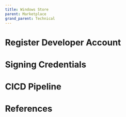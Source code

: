 ```yaml
---
title: Windows Store
parent: Marketplace
grand_parent: Technical
---
```


# Register Developer Account

# Signing Credentials

# CICD Pipeline

# References
